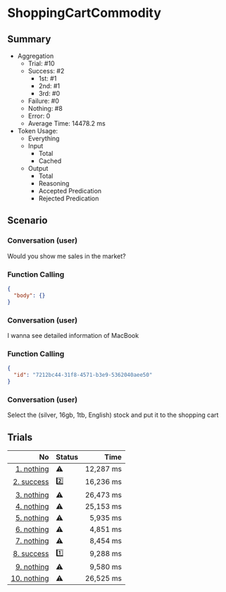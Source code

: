 # ShoppingCartCommodity
## Summary
  - Aggregation
    - Trial: #10
    - Success: #2
      - 1st: #1
      - 2nd: #1
      - 3rd: #0
    - Failure: #0
    - Nothing: #8
    - Error: 0
    - Average Time: 14478.2 ms
  - Token Usage:
    - Everything
    - Input
      - Total
      - Cached
    - Output
      - Total
      - Reasoning
      - Accepted Predication
      - Rejected Predication

## Scenario
### Conversation (user)
Would you show me sales in the market?

### Function Calling
```json
{
  "body": {}
}
```

### Conversation (user)
I wanna see detailed information of MacBook

### Function Calling
```json
{
  "id": "7212bc44-31f8-4571-b3e9-5362040aee50"
}
```

### Conversation (user)
Select the (silver, 16gb, 1tb, English) stock and put it to the shopping cart

## Trials
No | Status | Time
---:|:-------|------:
[1. nothing](./trials/1.nothing.json) | ⚠️ | 12,287 ms
[2. success](./trials/2.success.json) | 2️⃣ | 16,236 ms
[3. nothing](./trials/3.nothing.json) | ⚠️ | 26,473 ms
[4. nothing](./trials/4.nothing.json) | ⚠️ | 25,153 ms
[5. nothing](./trials/5.nothing.json) | ⚠️ | 5,935 ms
[6. nothing](./trials/6.nothing.json) | ⚠️ | 4,851 ms
[7. nothing](./trials/7.nothing.json) | ⚠️ | 8,454 ms
[8. success](./trials/8.success.json) | 1️⃣ | 9,288 ms
[9. nothing](./trials/9.nothing.json) | ⚠️ | 9,580 ms
[10. nothing](./trials/10.nothing.json) | ⚠️ | 26,525 ms